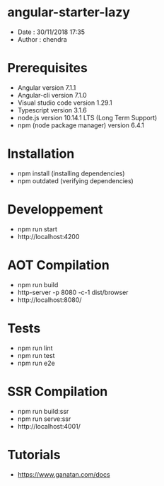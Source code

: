 # angular-starter-lazy
- Date : 30/11/2018 17:35
- Author : chendra

# Prerequisites
- Angular version 7.1.1
- Angular-cli version 7.1.0
- Visual studio code version 1.29.1
- Typescript version 3.1.6
- node.js version 10.14.1 LTS (Long Term Support)
- npm (node package manager) version 6.4.1

# Installation
- npm install (installing dependencies)
- npm outdated (verifying dependencies)

# Developpement
- npm run start
- http://localhost:4200

# AOT Compilation 
- npm run build
- http-server -p 8080 -c-1 dist/browser
- http://localhost:8080/

# Tests
- npm run lint
- npm run test
- npm run e2e

# SSR Compilation 
- npm run build:ssr
- npm run serve:ssr
- http://localhost:4001/

# Tutorials
- https://www.ganatan.com/docs
